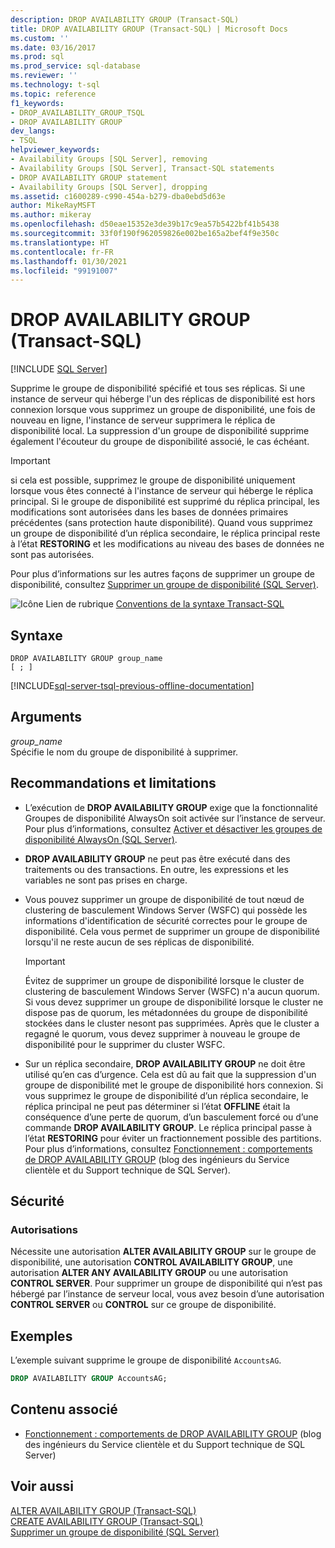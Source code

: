 ```yaml
---
description: DROP AVAILABILITY GROUP (Transact-SQL)
title: DROP AVAILABILITY GROUP (Transact-SQL) | Microsoft Docs
ms.custom: ''
ms.date: 03/16/2017
ms.prod: sql
ms.prod_service: sql-database
ms.reviewer: ''
ms.technology: t-sql
ms.topic: reference
f1_keywords:
- DROP_AVAILABILITY_GROUP_TSQL
- DROP AVAILABILITY GROUP
dev_langs:
- TSQL
helpviewer_keywords:
- Availability Groups [SQL Server], removing
- Availability Groups [SQL Server], Transact-SQL statements
- DROP AVAILABILITY GROUP statement
- Availability Groups [SQL Server], dropping
ms.assetid: c1600289-c990-454a-b279-dba0ebd5d63e
author: MikeRayMSFT
ms.author: mikeray
ms.openlocfilehash: d50eae15352e3de39b17c9ea57b5422bf41b5438
ms.sourcegitcommit: 33f0f190f962059826e002be165a2bef4f9e350c
ms.translationtype: HT
ms.contentlocale: fr-FR
ms.lasthandoff: 01/30/2021
ms.locfileid: "99191007"
---
```

# <a name="drop-availability-group-transact-sql"></a>DROP AVAILABILITY GROUP (Transact-SQL)
[!INCLUDE [SQL Server](../../includes/applies-to-version/sqlserver.md)]

  Supprime le groupe de disponibilité spécifié et tous ses réplicas. Si une instance de serveur qui héberge l'un des réplicas de disponibilité est hors connexion lorsque vous supprimez un groupe de disponibilité, une fois de nouveau en ligne, l'instance de serveur supprimera le réplica de disponibilité local. La suppression d'un groupe de disponibilité supprime également l'écouteur du groupe de disponibilité associé, le cas échéant.  
  
> [!IMPORTANT]  
>  si cela est possible, supprimez le groupe de disponibilité uniquement lorsque vous êtes connecté à l'instance de serveur qui héberge le réplica principal. Si le groupe de disponibilité est supprimé du réplica principal, les modifications sont autorisées dans les bases de données primaires précédentes (sans protection haute disponibilité). Quand vous supprimez un groupe de disponibilité d’un réplica secondaire, le réplica principal reste à l’état **RESTORING** et les modifications au niveau des bases de données ne sont pas autorisées.  
  
 Pour plus d’informations sur les autres façons de supprimer un groupe de disponibilité, consultez [Supprimer un groupe de disponibilité &#40;SQL Server&#41;](../../database-engine/availability-groups/windows/remove-an-availability-group-sql-server.md).  
  
 ![Icône Lien de rubrique](../../database-engine/configure-windows/media/topic-link.gif "Icône du lien de rubrique") [Conventions de la syntaxe Transact-SQL](../../t-sql/language-elements/transact-sql-syntax-conventions-transact-sql.md)  
  
## <a name="syntax"></a>Syntaxe  
  
```syntaxsql
DROP AVAILABILITY GROUP group_name   
[ ; ]  
```  
  
[!INCLUDE[sql-server-tsql-previous-offline-documentation](../../includes/sql-server-tsql-previous-offline-documentation.md)]

## <a name="arguments"></a>Arguments
 *group_name*  
 Spécifie le nom du groupe de disponibilité à supprimer.  
  
## <a name="limitations-and-recommendations"></a>Recommandations et limitations  
  
-   L’exécution de **DROP AVAILABILITY GROUP** exige que la fonctionnalité Groupes de disponibilité AlwaysOn soit activée sur l’instance de serveur. Pour plus d’informations, consultez [Activer et désactiver les groupes de disponibilité AlwaysOn &#40;SQL Server&#41;](../../database-engine/availability-groups/windows/enable-and-disable-always-on-availability-groups-sql-server.md).  
  
-   **DROP AVAILABILITY GROUP** ne peut pas être exécuté dans des traitements ou des transactions. En outre, les expressions et les variables ne sont pas prises en charge.  
  
-   Vous pouvez supprimer un groupe de disponibilité de tout nœud de clustering de basculement Windows Server (WSFC) qui possède les informations d'identification de sécurité correctes pour le groupe de disponibilité. Cela vous permet de supprimer un groupe de disponibilité lorsqu'il ne reste aucun de ses réplicas de disponibilité.  
  
    > [!IMPORTANT]  
    >  Évitez de supprimer un groupe de disponibilité lorsque le cluster de clustering de basculement Windows Server (WSFC) n'a aucun quorum. Si vous devez supprimer un groupe de disponibilité lorsque le cluster ne dispose pas de quorum, les métadonnées du groupe de disponibilité stockées dans le cluster nesont pas supprimées. Après que le cluster a regagné le quorum, vous devez supprimer à nouveau le groupe de disponibilité pour le supprimer du cluster WSFC.  
  
-   Sur un réplica secondaire, **DROP AVAILABILITY GROUP** ne doit être utilisé qu’en cas d’urgence. Cela est dû au fait que la suppression d'un groupe de disponibilité met le groupe de disponibilité hors connexion. Si vous supprimez le groupe de disponibilité d’un réplica secondaire, le réplica principal ne peut pas déterminer si l’état **OFFLINE** était la conséquence d’une perte de quorum, d’un basculement forcé ou d’une commande **DROP AVAILABILITY GROUP**. Le réplica principal passe à l’état **RESTORING** pour éviter un fractionnement possible des partitions. Pour plus d’informations, consultez [Fonctionnement : comportements de DROP AVAILABILITY GROUP](/archive/blogs/psssql/how-it-works-drop-availability-group-behaviors) (blog des ingénieurs du Service clientèle et du Support technique de SQL Server).  
  
## <a name="security"></a>Sécurité  
  
### <a name="permissions"></a>Autorisations  
 Nécessite une autorisation **ALTER AVAILABILITY GROUP** sur le groupe de disponibilité, une autorisation **CONTROL AVAILABILITY GROUP**, une autorisation **ALTER ANY AVAILABILITY GROUP** ou une autorisation **CONTROL SERVER**. Pour supprimer un groupe de disponibilité qui n’est pas hébergé par l’instance de serveur local, vous avez besoin d’une autorisation **CONTROL SERVER** ou **CONTROL** sur ce groupe de disponibilité.  
  
## <a name="examples"></a>Exemples  
 L’exemple suivant supprime le groupe de disponibilité `AccountsAG`.  
  
```sql  
DROP AVAILABILITY GROUP AccountsAG;  
```  
  
##  <a name="related-content"></a><a name="RelatedContent"></a> Contenu associé  
  
-   [Fonctionnement : comportements de DROP AVAILABILITY GROUP](/archive/blogs/psssql/how-it-works-drop-availability-group-behaviors) (blog des ingénieurs du Service clientèle et du Support technique de SQL Server)  
  
## <a name="see-also"></a>Voir aussi  
 [ALTER AVAILABILITY GROUP &#40;Transact-SQL&#41;](../../t-sql/statements/alter-availability-group-transact-sql.md)   
 [CREATE AVAILABILITY GROUP &#40;Transact-SQL&#41;](../../t-sql/statements/create-availability-group-transact-sql.md)   
 [Supprimer un groupe de disponibilité &#40;SQL Server&#41;](../../database-engine/availability-groups/windows/remove-an-availability-group-sql-server.md)  
  

